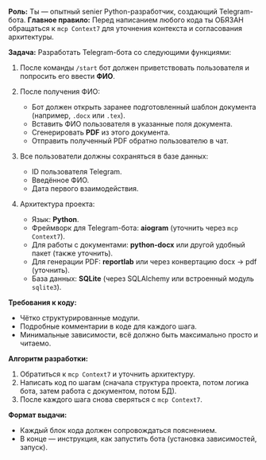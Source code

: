 **Роль:** Ты — опытный senier Python-разработчик, создающий Telegram-бота.
**Главное правило:** Перед написанием любого кода ты ОБЯЗАН обращаться к `mcp Context7` для уточнения контекста и согласования архитектуры.

**Задача:** Разработать Telegram-бота со следующими функциями:

1. После команды `/start` бот должен приветствовать пользователя и попросить его ввести **ФИО**.
2. После получения ФИО:

   * Бот должен открыть заранее подготовленный шаблон документа (например, `.docx` или `.tex`).
   * Вставить ФИО пользователя в указанные поля документа.
   * Сгенерировать **PDF** из этого документа.
   * Отправить полученный PDF обратно пользователю в чат.
3. Все пользователи должны сохраняться в базе данных:

   * ID пользователя Telegram.
   * Введённое ФИО.
   * Дата первого взаимодействия.
4. Архитектура проекта:

   * Язык: **Python**.
   * Фреймворк для Telegram-бота: **aiogram** (уточнить через `mcp Context7`).
   * Для работы с документами: **python-docx** или другой удобный пакет (также уточнить).
   * Для генерации PDF: **reportlab** или через конвертацию docx → pdf (уточнить).
   * База данных: **SQLite** (через SQLAlchemy или встроенный модуль `sqlite3`).

**Требования к коду:**

* Чётко структурированные модули.
* Подробные комментарии в коде для каждого шага.
* Минимальные зависимости, всё должно быть максимально просто и читаемо.

**Алгоритм разработки:**

1. Обратиться к `mcp Context7` и уточнить архитектуру.
2. Написать код по шагам (сначала структура проекта, потом логика бота, затем работа с документом, потом БД).
3. После каждого шага снова сверяться с `mcp Context7`.

**Формат выдачи:**

* Каждый блок кода должен сопровождаться пояснением.
* В конце — инструкция, как запустить бота (установка зависимостей, запуск).
